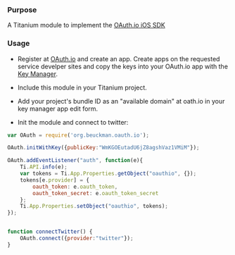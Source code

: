 ### Purpose

A Titanium module to implement the [OAuth.io iOS SDK](https://github.com/oauth-io/oauth-ios)

### Usage

- Register at [OAuth.io](https://oauth.io/signup) and create an app. Create apps on the requested service develper sites and copy the keys into your OAuth.io app with the [Key Manager](https://oauth.io/key-manager).

- Include this module in your Titanium project.

- Add your project's bundle ID as an "available domain" at oath.io in your key manager app edit form.

- Init the module and connect to twitter:

```javascript
var OAuth = require('org.beuckman.oauth.io');

OAuth.initWithKey({publicKey:"WmKGOEutadU6jZ8agshVaz1VMiM"});

OAuth.addEventListener("auth", function(e){
	Ti.API.info(e);
	var tokens = Ti.App.Properties.getObject("oauthio", {});
	tokens[e.provider] = {
		oauth_token: e.oauth_token,
		oauth_token_secret: e.oauth_token_secret
	};
	Ti.App.Properties.setObject("oauthio", tokens);
});


function connectTwitter() {
    OAuth.connect({provider:"twitter"});
}
```
